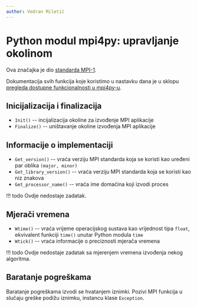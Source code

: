 ```yaml
---
author: Vedran Miletić
---
```


# Python modul mpi4py: upravljanje okolinom

Ova značajka je dio [standarda MPI-1](https://www.mpi-forum.org/docs/mpi-1.1/mpi-11-html/mpi-report.html).

Dokumentacija svih funkcija koje koristimo u nastavku dana je u sklopu [pregleda dostupne funkcionalnosti u mpi4py-u](https://mpi4py.readthedocs.io/en/stable/overview.html).

## Inicijalizacija i finalizacija

- `Init()` -- incijalizacija okoline za izvođenje MPI aplikacije
- `Finalize()` -- uništavanje okoline izvođenja MPI aplikacije

## Informacije o implementaciji

- `Get_version()` -- vraća verziju MPI standarda koja se koristi kao uređeni par oblika `(major, minor)`
- `Get_library_version()` -- vraća verziju MPI standarda koja se koristi kao niz znakova
- `Get_processor_name()` -- vraća ime domaćina koji izvodi proces

!!! todo
    Ovdje nedostaje zadatak.

## Mjerači vremena

- `Wtime()` -- vraća vrijeme operacijskog sustava kao vrijednost tipa `float`, ekvivalent funkciji `time()` unutar Python modula `time`
- `Wtick()` -- vraća informacije o preciznosti mjerača vremena

!!! todo
    Ovdje nedostaje zadatak sa mjerenjem vremena izvođenja nekog algoritma.

## Baratanje pogreškama

Baratanje pogreškama izvodi se hvatanjem iznimki. Pozivi MPI funkcija u slučaju greške podižu iznimku, instancu klase `Exception`.
